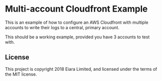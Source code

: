 # Multi-account Cloudfront Example

This is an example of how to configure an AWS Cloudfront with multiple accounts
to write their logs to a central, primary account.

This should be a working example, provided you have 3 accounts to test with.

## License

This project is copyright 2018 Eiara Limited, and licensed under the terms of the MIT license.